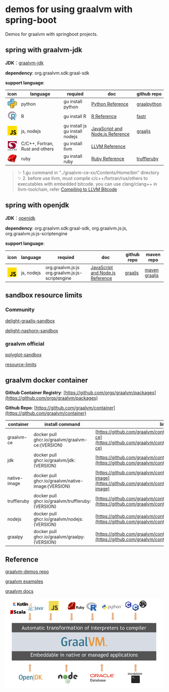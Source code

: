 # demos for using graalvm with spring-boot

Demos for graalvm with springboot projects.

## spring with graalvm-jdk

**JDK**：[graalvm-jdk](https://www.graalvm.org/downloads/)

**dependency**: org.graalvm.sdk:graal-sdk

**support language**:


| icon                                                | language                        | requied                              | doc                                                                                     | github repo                                          |
| --------------------------------------------------- | ------------------------------- | ------------------------------------ | --------------------------------------------------------------------------------------- | ---------------------------------------------------- |
| <img height="30" src="icon/python.png" width="30"/> | python                          | gu install python                    | [Python Reference](https://www.graalvm.org/latest/reference-manual/python/)             | [graalpython](https://github.com/oracle/graalpython) |
| <img height="30" src="icon/r.png" width="30"/>      | R                               | gu install R                         | [R Reference](https://)                                                                 | [fastr](https://github.com/oracle/fastr)             |
| <img height="30" src="icon/js.png" width="30"/>     | js, nodejs                      | gu install js<br />gu install nodejs | [JavaScript and Node.js Reference](https://www.graalvm.org/latest/reference-manual/js/) | [graaljs](https://github.com/oracle/graaljs)         |
| <img height="30" src="icon/llvm.png" width="30"/>   | C/C++, Fortran, Rust and others | gu install llvm                      | [LLVM Reference](https://www.graalvm.org/latest/reference-manual/llvm/)                 |                                                      |
| <img height="30" src="icon/ruby.png" width="30"/>   | ruby                            | gu install ruby                      | [Ruby Reference](https://www.graalvm.org/latest/reference-manual/ruby/)                 | [truffleruby](https://github.com/oracle/truffleruby) |

> ✨ 1.gu command  in “../graalvm-ce-xx/Contents/Home/bin” directory<br/> ✨ 2. before use llvm, must compile c/c++/fortran/rus/others to executables with embedded bitcode. you can use clang/clang++ in llvm-toolchain, refer [Compiling to LLVM Bitcode
](https://www.graalvm.org/latest/reference-manual/llvm/Compiling/)

## spring with openjdk

**JDK**：[openjdk](https://openjdk.org/)

**dependency**: org.graalvm.sdk:graal-sdk, org.graalvm.js:js, org.graalvm.js:js-scriptengine

**support language**:


| icon                                            | language   | requied                                                | doc                                                                                     | github repo                                  | maven repo                                                            |
| ----------------------------------------------- | ---------- | ------------------------------------------------------ | --------------------------------------------------------------------------------------- | -------------------------------------------- | --------------------------------------------------------------------- |
| <img height="30" src="icon/js.png" width="30"/> | js, nodejs | org.graalvm.js:js<br /> org.graalvm.js:js-scriptengine | [JavaScript and Node.js Reference](https://www.graalvm.org/latest/reference-manual/js/) | [graaljs](https://github.com/oracle/graaljs) | [maven graaljs](https://mvnrepository.com/artifact/org.graalvm.js/js) |

## sandbox resource limits

### Community
[delight-graaljs-sandbox](https://github.com/javadelight/delight-graaljs-sandbox)

[delight-nashorn-sandbox](https://github.com/javadelight/delight-nashorn-sandbox)

### graalvm official
[polyglot-sandbox](https://www.graalvm.org/latest/security-guide/polyglot-sandbox/)

[resource-limits](https://www.graalvm.org/latest/security-guide/polyglot-sandbox/#resource-limits)

## graalvm docker container

**Github Container Registry**: [https://github.com/orgs/graalvm/packages](https://github.com/orgs/graalvm/packages)

**Github Repo**: [https://github.com/graalvm/container](https://github.com/graalvm/container)


| container    | install command                                    | link                                                                                                                                 |
| ------------ | -------------------------------------------------- | ------------------------------------------------------------------------------------------------------------------------------------ |
| graalvm-ce   | docker pull ghcr.io/graalvm/graalvm-ce:{VERSION}   | [https://github.com/graalvm/container/pkgs/container/graalvm-ce](https://github.com/graalvm/container/pkgs/container/graalvm-ce)     |
| jdk          | docker pull ghcr.io/graalvm/jdk:{VERSION}          | [https://github.com/graalvm/container/pkgs/container/jdk](https://github.com/graalvm/container/pkgs/container/jdk)                   |
| native-image | docker pull ghcr.io/graalvm/native-image:{VERSION} | [https://github.com/graalvm/container/pkgs/container/native-image](https://github.com/graalvm/container/pkgs/container/native-image) |
| truffleruby  | docker pull ghcr.io/graalvm/truffleruby:{VERSION}  | [https://github.com/graalvm/container/pkgs/container/truffleruby](https://github.com/graalvm/container/pkgs/container/truffleruby)   |
| nodejs       | docker pull ghcr.io/graalvm/nodejs:{VERSION}       | [https://github.com/graalvm/container/pkgs/container/nodejs](https://github.com/graalvm/container/pkgs/container/nodejs)             |
| graalpy      | docker pull ghcr.io/graalvm/graalpy:{VERSION}      | [https://github.com/graalvm/container/pkgs/container/graalpy](https://github.com/graalvm/container/pkgs/container/graalpy)           |

## Reference

[graalvm-demos repo](https://github.com/graalvm/graalvm-demos)

[graalvm examples](https://github.com/graalvm/examples)

[graalvm docs](https://www.graalvm.org/latest/docs/)

![](icon/graalvm.png)
